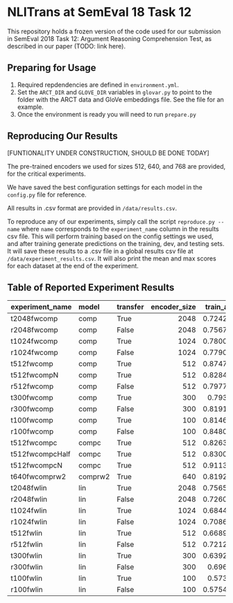 # NLITrans at SemEval 18 Task 12

This repository holds a frozen version of the code used for our submission in SemEval 2018 Task 12: Argument Reasoning Comprehension Test, as described in our paper (TODO: link here).

## Preparing for Usage

1. Required repdendencies are defined in `environment.yml`.
2. Set the `ARCT_DIR` and `GLOVE_DIR` variables in `glovar.py` to point to the folder with the ARCT data and GloVe embeddings file. See the file for an example. 
3. Once the environment is ready you will need to run `prepare.py`

## Reproducing Our Results

[FUNTIONALITY UNDER CONSTRUCTION, SHOULD BE DONE TODAY]

The pre-trained encoders we used for sizes 512, 640, and 768 are provided,
for the critical experiments.

We have saved the best configuration settings for each model in the `config.py` file for reference.

All results in .csv format are provided in `/data/results.csv`.

To reproduce any of our experiments, simply call the script `reproduce.py --name` where `name` corresponds to the `experiment_name` column in the results csv file. This will perform training based on the config settings we used, and after training generate predictions on the training, dev, and testing sets. It will save these results to a .csv file in a global results csv file at `/data/experiment_results.csv`. It will also print the mean and max scores for each dataset at the end of the experiment.

## Table of Reported Experiment Results

| experiment_name   | model   | transfer   |   encoder_size |   train_acc |   tune_acc |   test_acc |
|:------------------|:--------|:-----------|---------------:|------------:|-----------:|-----------:|
| t2048fwcomp       | comp    | True       |           2048 |    0.724243 |   0.672552 |   0.560923 |
| r2048fwcomp       | comp    | False      |           2048 |    0.756793 |   0.668958 |   0.578153 |
| t1024fwcomp       | comp    | True       |           1024 |    0.780033 |   0.673906 |   0.574887 |
| r1024fwcomp       | comp    | False      |           1024 |    0.779005 |   0.673021 |   0.575788 |
| t512fwcomp        | comp    | True       |            512 |    0.874794 |   0.680104 |   0.613063 |
| t512fwcompN       | comp    | True       |            512 |    0.828421 |   0.680469 |   0.613063 |
| r512fwcomp        | comp    | False      |            512 |    0.797763 |   0.675729 |   0.569482 |
| t300fwcomp        | comp    | True       |            300 |    0.79324  |   0.669323 |   0.562275 |
| r300fwcomp        | comp    | False      |            300 |    0.819169 |   0.670521 |   0.576014 |
| t100fwcomp        | comp    | True       |            100 |    0.814655 |   0.672969 |   0.578829 |
| r100fwcomp        | comp    | False      |            100 |    0.848067 |   0.679479 |   0.588851 |
| t512fwcompc       | compc   | True       |            512 |    0.826373 |   0.67026  |   0.57545  |
| t512fwcompcHalf   | compc   | True       |            512 |    0.830099 |   0.63375  |   0.57545  |
| t512fwcompcN      | compc   | True       |            512 |    0.911398 |   0.654479 |   0.57545  |
| t640fwcomprw2     | comprw2 | True       |            640 |    0.819235 |   0.678385 |   0.580405 |
| t2048fwlin        | lin     | True       |           2048 |    0.756505 |   0.654063 |   0.538176 |
| r2048fwlin        | lin     | False      |           2048 |    0.726053 |   0.632708 |   0.527815 |
| t1024fwlin        | lin     | True       |           1024 |    0.684482 |   0.658854 |   0.523423 |
| r1024fwlin        | lin     | False      |           1024 |    0.708651 |   0.658958 |   0.538288 |
| t512fwlin         | lin     | True       |            512 |    0.668947 |   0.603594 |   0.509685 |
| r512fwlin         | lin     | False      |            512 |    0.721283 |   0.604844 |   0.526577 |
| t300fwlin         | lin     | True       |            300 |    0.639211 |   0.576406 |   0.504505 |
| r300fwlin         | lin     | False      |            300 |    0.69611  |   0.578542 |   0.519595 |
| t100fwlin         | lin     | True       |            100 |    0.57352  |   0.541458 |   0.514302 |
| r100fwlin         | lin     | False      |            100 |    0.575444 |   0.536094 |   0.512387 |


